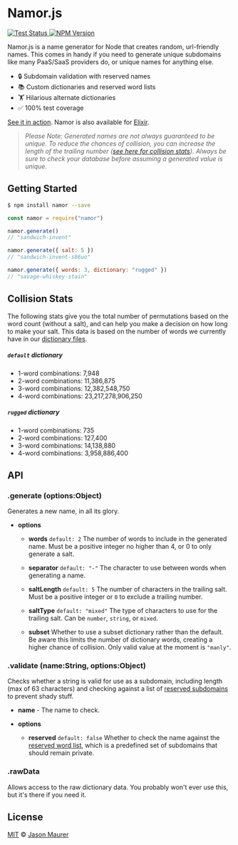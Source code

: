 # Namor.js

<a href="https://github.com/jsonmaur/namor.js/actions/workflows/test.yml">
  <img alt="Test Status" src="https://img.shields.io/github/actions/workflow/status/jsonmaur/namor.js/test.yml?label=test&style=plastic">
</a>

<a href="https://www.npmjs.com/package/namor">
  <img alt="NPM Version" src="https://img.shields.io/npm/v/namor?style=plastic">
</a>

Namor.js is a name generator for Node that creates random, url-friendly names. This comes in handy if you need to generate unique subdomains like many PaaS/SaaS providers do, or unique names for anything else.

* 🔒 Subdomain validation with reserved names
* 📚 Custom dictionaries and reserved word lists
* 🏋️ Hilarious alternate dictionaries
* ✅ 100% test coverage

[See it in action](https://namor.jsonmaur.com). Namor is also available for [Elixir](https://github.com/jsonmaur/namor.ex).

> _Please Note: Generated names are not always guaranteed to be unique. To reduce the chances of collision, you can increase the length of the trailing number ([see here for collision stats](#collision)). Always be sure to check your database before assuming a generated value is unique._

## Getting Started

```bash
$ npm install namor --save
```

```javascript
const namor = require("namor")

namor.generate()
// "sandwich-invent"

namor.generate({ salt: 5 })
// "sandwich-invent-s86uo"

namor.generate({ words: 3, dictionary: "rugged" })
// "savage-whiskey-stain"
```

<a name="collision"></a>

## Collision Stats

The following stats give you the total number of permutations based on the word count (without a salt), and can help you make a decision on how long to make your salt. This data is based on the number of words we currently have in our [dictionary files](https://github.com/jsonmaur/namor.js/tree/master/dict).

##### `default` dictionary

- 1-word combinations: 7,948
- 2-word combinations: 11,386,875
- 3-word combinations: 12,382,548,750
- 4-word combinations: 23,217,278,906,250

##### `rugged` dictionary

- 1-word combinations: 735
- 2-word combinations: 127,400
- 3-word combinations: 14,138,880
- 4-word combinations: 3,958,886,400

## API

### .generate (options:Object)

Generates a new name, in all its glory.

-   **options**

    -   **words** `default: 2` The number of words to include in the generated name. Must be a positive integer no higher than 4, or 0 to only generate a salt.

    -   **separator** `default: "-"` The character to use between words when generating a name.

    -   **saltLength** `default: 5` The number of characters in the trailing salt. Must be a positive integer or `0` to exclude a trailing number.

    -   **saltType** `default: "mixed"` The type of characters to use for the trailing salt. Can be `number`, `string`, or `mixed`.

    -   **subset** Whether to use a subset dictionary rather than the default. Be aware this limits the number of dictionary words, creating a higher chance of collision. Only valid value at the moment is `"manly"`.

### .validate (name:String, options:Object)

Checks whether a string is valid for use as a subdomain, including length (max of 63 characters) and checking against a list of [reserved subdomains](data/default/reserved.txt) to prevent shady stuff.

-   **name** - The name to check.

-   **options**

    -   **reserved** `default: false` Whether to check the name against the [reserved word list](data/default/reserved.txt), which is a predefined set of subdomains that should remain private.

### .rawData

Allows access to the raw dictionary data. You probably won't ever use this, but it's there if you need it.

## License

[MIT](LICENSE) © [Jason Maurer](https://jsonmaur.com)
